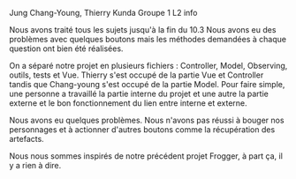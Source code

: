 Jung Chang-Young, Thierry Kunda Groupe 1 L2 info

Nous avons traité tous les sujets jusqu'à la fin du 10.3
Nous avons eu des problèmes avec quelques boutons mais les méthodes demandées à chaque question ont bien été réalisées.

On a séparé notre projet en plusieurs fichiers : Controller, Model, Observing, outils, tests et Vue. Thierry s'est occupé de la partie Vue et Controller tandis que Chang-young s'est occupé de la partie Model. Pour faire simple, une personne a travaillé la partie interne du projet et une autre la partie externe et le bon fonctionnement du lien entre interne et externe.

Nous avons eu quelques problèmes. Nous n'avons pas réussi à bouger nos personnages et à actionner d'autres boutons comme la récupération des artefacts.

Nous nous sommes inspirés de notre précédent projet Frogger, à part ça, il y a rien à dire.
